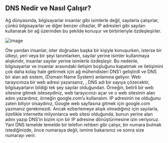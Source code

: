 DNS Nedir ve Nasıl Çalışır?
--

Ağ dünyasında, bilgisayarlar insanlar gibi isimlerle değil, sayılarla çalışırlar, çünkü bilgisayarlar ve diğer benzer cihazlar, IP adresleri gibi sayıları kullanarak bir ağ üzerinden bu şekilde konuşur ve birbirleriyle özdeşleşirler.

![image](https://user-images.githubusercontent.com/68228757/158966559-070be74f-dff2-46d7-a76e-16d0e16d4a3a.png)

Öte yandan insanlar, ister doğrudan başka bir kişiyle konuşurken, isterse bir ülkeyi, yeri veya bir şeyi tanımlarken, sayılar yerine isimler kullanmaya alışkındır, insanlar sayılar yerine isimlerle özdeşleşir. Bu nedenle, bilgisayarlar ve insanlar arasındaki iletişim boşluğunu kapatmak ve iletişimini çok daha kolay hale getirmek için ağ mühendisleri DNS’i geliştirdi ve DNS bir alan adı sistem, (Domain Name System) anlamına geliyor.
Web tarayıcınıza bir web adresi yazarsanız, , DNS adı bir sayıya çözecektir, bilgisayarların bildiği tek şey sayılar olduğundan. Örneğin, belirli bir web sitesine gitmek isteseydiniz, web tarayıcınızı açar ve o web sitesinin alan adını yazardınız, örneğin google.com’u kullanalım. IP adresinin ne olduğunu zaten biliyor olsaydınız, Google web sayfasına gitmek için google.com yazmanız gerekmezdi. Ancak ezberlemeye alışık olmadığınız için sayılarla, özellikle internette milyonlarca web sitesi olduğunda, bunun yerine alan adını yazıp DNS’in bizim için bir IP adresine dönüştürmesine izin veriyoruz.
Yani DNS temelde temelde bir telefon rehberi gibi çalışır, bir numara bulmak istediğinizde, önce numaraya değil, ismine bakarsınız ve sonra size numarayı verir.







